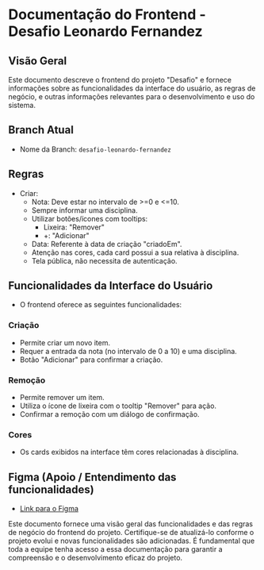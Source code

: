 # Documentação do Frontend - Desafio Leonardo Fernandez

## Visão Geral

Este documento descreve o frontend do projeto "Desafio" e fornece informações sobre as funcionalidades da interface do usuário, as regras de negócio, e outras informações relevantes para o desenvolvimento e uso do sistema.

## Branch Atual

- Nome da Branch: `desafio-leonardo-fernandez`

## Regras

- Criar:
  - Nota: Deve estar no intervalo de >=0 e <=10.
  - Sempre informar uma disciplina.
  - Utilizar botões/ícones com tooltips:
    - Lixeira: "Remover"
    - +: "Adicionar"
  - Data: Referente à data de criação "criadoEm".
  - Atenção nas cores, cada card possui a sua relativa à disciplina.
  - Tela pública, não necessita de autenticação.

## Funcionalidades da Interface do Usuário

- O frontend oferece as seguintes funcionalidades:

### Criação

- Permite criar um novo item.
- Requer a entrada da nota (no intervalo de 0 a 10) e uma disciplina.
- Botão "Adicionar" para confirmar a criação.

### Remoção

- Permite remover um item.
- Utiliza o ícone de lixeira com o tooltip "Remover" para ação.
- Confirmar a remoção com um diálogo de confirmação.

### Cores

- Os cards exibidos na interface têm cores relacionadas à disciplina.

## Figma (Apoio / Entendimento das funcionalidades)

- [Link para o Figma](https://www.figma.com/file/JzfPFVyczStkdzC3zmoa9I/Desafio?type=design&node-id=4-507&t=o5tNlYwj4k9y06Ue-0)

Este documento fornece uma visão geral das funcionalidades e das regras de negócio do frontend do projeto. Certifique-se de atualizá-lo conforme o projeto evolui e novas funcionalidades são adicionadas. É fundamental que toda a equipe tenha acesso a essa documentação para garantir a compreensão e o desenvolvimento eficaz do projeto.
